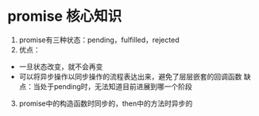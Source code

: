 # promise 核心知识

1. promise有三种状态：pending，fulfilled，rejected
2. 优点：
  - 一旦状态改变，就不会再变
  - 可以将异步操作以同步操作的流程表达出来，避免了层层嵌套的回调函数
缺点：当处于pending时，无法知道目前进展到哪一个阶段
3. promise中的构造函数时同步的，then中的方法时异步的
